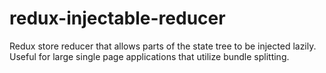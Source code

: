 # redux-injectable-reducer
Redux store reducer that allows parts of the state tree to be injected lazily. Useful for large single page applications that utilize bundle splitting.
